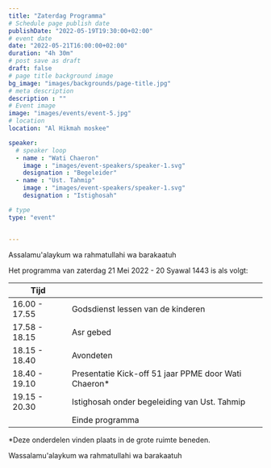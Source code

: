 ```yaml
---
title: "Zaterdag Programma"
# Schedule page publish date
publishDate: "2022-05-19T19:30:00+02:00"
# event date
date: "2022-05-21T16:00:00+02:00"
duration: "4h 30m"
# post save as draft
draft: false
# page title background image
bg_image: "images/backgrounds/page-title.jpg"
# meta description
description : ""
# Event image
image: "images/events/event-5.jpg"
# location
location: "Al Hikmah moskee"

speaker:
  # speaker loop
  - name : "Wati Chaeron"
    image : "images/event-speakers/speaker-1.svg"
    designation : "Begeleider"
  - name : "Ust. Tahmip"
    image : "images/event-speakers/speaker-1.svg"
    designation : "Istighosah"

# type
type: "event"


---
```


Assalamu'alaykum wa rahmatullahi wa barakaatuh

Het programma van zaterdag 21 Mei 2022 - 20 Syawal 1443 is als volgt: 


| Tijd  |  |
|--------|-------|
| 16.00 - 17.55 | Godsdienst lessen van de kinderen |
| 17.58 - 18.15 | Asr gebed | 
| 18.15 - 18.40 | Avondeten | 
| 18.40 - 19.10 | Presentatie Kick-off 51 jaar PPME door Wati Chaeron* |
| 19.15 - 20.30 | Istighosah onder begeleiding van Ust. Tahmip | 
|   | Einde programma | 

*Deze onderdelen vinden plaats in de grote ruimte beneden.


Wassalamu'alaykum wa rahmatullahi wa barakaatuh
